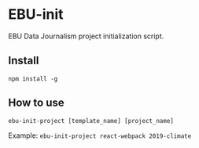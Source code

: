 # EBU-init

EBU Data Journalism project initialization script.

## Install

`npm install -g`

## How to use

`ebu-init-project [template_name] [project_name]`

Example: `ebu-init-project react-webpack 2019-climate`
